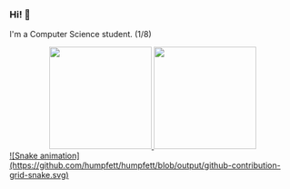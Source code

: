 ### Hi! 🐳
I'm a Computer Science student. (1/8)

<div align="center">
  <a href="https://github.com/humpfett">
  <img height="180em" src="https://github-readme-stats.vercel.app/api?username=humpfett&show_icons=true&theme=github_dark&include_all_commits=true&count_private=true"/>
  <img height="180em" src="https://github-readme-stats.vercel.app/api/top-langs/?username=humpfett&layout=compact&langs_count=7&theme=github_dark"/>
    
</div>
  
 <div>
       ![Snake animation](https://github.com/humpfett/humpfett/blob/output/github-contribution-grid-snake.svg)
  </div>

